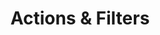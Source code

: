 ---
title: "Actions & Filters"
description: Action & Filter reference for the WPGraphQL Plugin
path: reference/actions-filters
---